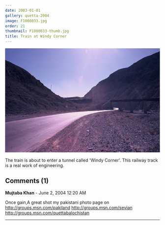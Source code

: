 ```yaml
---
date: 2003-01-01
gallery: quetta-2004
image: F1000033.jpg
order: 21
thumbnail: F1000033-thumb.jpg
title: Train at Windy Corner
---
```


![Train at Windy Corner](./F1000033.jpg)

The train is about to enter a tunnel called 'Windy Corner'. This railway track is a real work of engineering.

<div id="comments">

## Comments (1)

**Mujtaba Khan** - June  2, 2004 12:20 AM

Once gain,A great shot
my pakistani photo page on <http://groups.msn.com/pakiland>
<http://groups.msn.com/sevian>
<http://groups.msn.com/quettabalochistan>

---

</div>